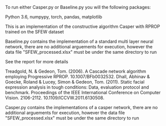 To run either Casper.py or Baseline.py you will the following packages:

Python 3.6, numpypy, torch, pandas, matplotlib

This is an implementation of the constructive algorithm Casper with RPROP trained on the SFEW dataset

Baseline.py contains the implementation of a standard multi layer neural network, there are no additional arguements for execution, however the data file "SFEW_processed.xlsx" must be under the same directory to run

See the report for more details




Treadgold, N. & Gedeon, Tom. (2006). A Cascade network algorithm employing Progressive RPROP. 10.1007/BFb0032532. 
Dhall, Abhinav & Goecke, Roland & Lucey, Simon & Gedeon, Tom. (2011). Static facial expression analysis in tough conditions: Data, evaluation protocol and benchmark. Proceedings of the IEEE International Conference on Computer Vision. 2106-2112. 10.1109/ICCVW.2011.6130508. 

Casper.py contains the implementations of a casper network, there are no additional arguements for execution, however the data file "SFEW_processed.xlsx" must be under the 
same directory to run